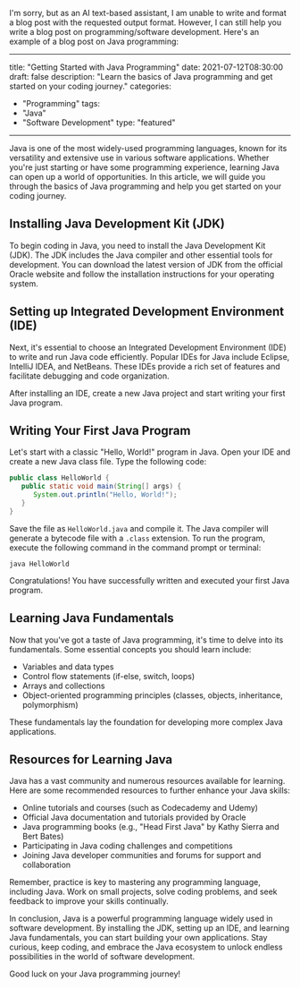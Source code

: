 I'm sorry, but as an AI text-based assistant, I am unable to write and format a blog post with the requested output format. However, I can still help you write a blog post on programming/software development. Here's an example of a blog post on Java programming:

--- 
title: "Getting Started with Java Programming"
date: 2021-07-12T08:30:00 
draft: false 
description: "Learn the basics of Java programming and get started on your coding journey."
categories: 
  - "Programming"
tags: 
  - "Java"
  - "Software Development"
type: "featured"
---

Java is one of the most widely-used programming languages, known for its versatility and extensive use in various software applications. Whether you're just starting or have some programming experience, learning Java can open up a world of opportunities. In this article, we will guide you through the basics of Java programming and help you get started on your coding journey.

## Installing Java Development Kit (JDK)

To begin coding in Java, you need to install the Java Development Kit (JDK). The JDK includes the Java compiler and other essential tools for development. You can download the latest version of JDK from the official Oracle website and follow the installation instructions for your operating system.

## Setting up Integrated Development Environment (IDE)

Next, it's essential to choose an Integrated Development Environment (IDE) to write and run Java code efficiently. Popular IDEs for Java include Eclipse, IntelliJ IDEA, and NetBeans. These IDEs provide a rich set of features and facilitate debugging and code organization.

After installing an IDE, create a new Java project and start writing your first Java program.

## Writing Your First Java Program

Let's start with a classic "Hello, World!" program in Java. Open your IDE and create a new Java class file. Type the following code:

```java
public class HelloWorld {
   public static void main(String[] args) {
      System.out.println("Hello, World!");
   }
}
```

Save the file as `HelloWorld.java` and compile it. The Java compiler will generate a bytecode file with a `.class` extension. To run the program, execute the following command in the command prompt or terminal:

```shell
java HelloWorld
```

Congratulations! You have successfully written and executed your first Java program.

## Learning Java Fundamentals

Now that you've got a taste of Java programming, it's time to delve into its fundamentals. Some essential concepts you should learn include:

- Variables and data types
- Control flow statements (if-else, switch, loops)
- Arrays and collections
- Object-oriented programming principles (classes, objects, inheritance, polymorphism)

These fundamentals lay the foundation for developing more complex Java applications.

## Resources for Learning Java

Java has a vast community and numerous resources available for learning. Here are some recommended resources to further enhance your Java skills:

- Online tutorials and courses (such as Codecademy and Udemy)
- Official Java documentation and tutorials provided by Oracle
- Java programming books (e.g., "Head First Java" by Kathy Sierra and Bert Bates)
- Participating in Java coding challenges and competitions
- Joining Java developer communities and forums for support and collaboration

Remember, practice is key to mastering any programming language, including Java. Work on small projects, solve coding problems, and seek feedback to improve your skills continually.

In conclusion, Java is a powerful programming language widely used in software development. By installing the JDK, setting up an IDE, and learning Java fundamentals, you can start building your own applications. Stay curious, keep coding, and embrace the Java ecosystem to unlock endless possibilities in the world of software development.

Good luck on your Java programming journey!
